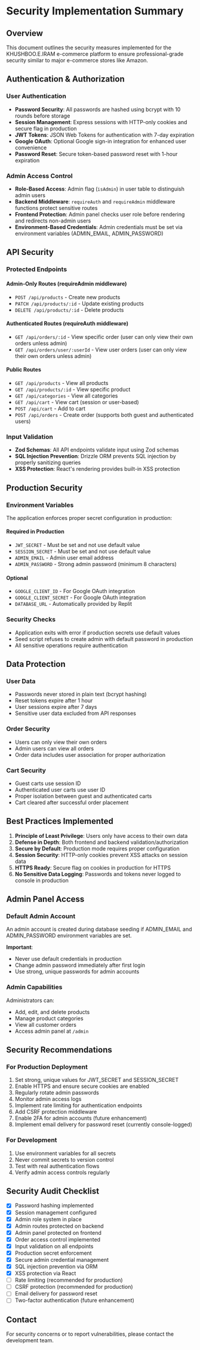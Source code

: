 # Security Implementation Summary

## Overview
This document outlines the security measures implemented for the KHUSHBOO.E.IRAM e-commerce platform to ensure professional-grade security similar to major e-commerce stores like Amazon.

## Authentication & Authorization

### User Authentication
- **Password Security**: All passwords are hashed using bcrypt with 10 rounds before storage
- **Session Management**: Express sessions with HTTP-only cookies and secure flag in production
- **JWT Tokens**: JSON Web Tokens for authentication with 7-day expiration
- **Google OAuth**: Optional Google sign-in integration for enhanced user convenience
- **Password Reset**: Secure token-based password reset with 1-hour expiration

### Admin Access Control
- **Role-Based Access**: Admin flag (`isAdmin`) in user table to distinguish admin users
- **Backend Middleware**: `requireAuth` and `requireAdmin` middleware functions protect sensitive routes
- **Frontend Protection**: Admin panel checks user role before rendering and redirects non-admin users
- **Environment-Based Credentials**: Admin credentials must be set via environment variables (ADMIN_EMAIL, ADMIN_PASSWORD)

## API Security

### Protected Endpoints

#### Admin-Only Routes (requireAdmin middleware)
- `POST /api/products` - Create new products
- `PATCH /api/products/:id` - Update existing products
- `DELETE /api/products/:id` - Delete products

#### Authenticated Routes (requireAuth middleware)
- `GET /api/orders/:id` - View specific order (user can only view their own orders unless admin)
- `GET /api/orders/user/:userId` - View user orders (user can only view their own orders unless admin)

#### Public Routes
- `GET /api/products` - View all products
- `GET /api/products/:id` - View specific product
- `GET /api/categories` - View all categories
- `GET /api/cart` - View cart (session or user-based)
- `POST /api/cart` - Add to cart
- `POST /api/orders` - Create order (supports both guest and authenticated users)

### Input Validation
- **Zod Schemas**: All API endpoints validate input using Zod schemas
- **SQL Injection Prevention**: Drizzle ORM prevents SQL injection by properly sanitizing queries
- **XSS Protection**: React's rendering provides built-in XSS protection

## Production Security

### Environment Variables
The application enforces proper secret configuration in production:

#### Required in Production
- `JWT_SECRET` - Must be set and not use default value
- `SESSION_SECRET` - Must be set and not use default value
- `ADMIN_EMAIL` - Admin user email address
- `ADMIN_PASSWORD` - Strong admin password (minimum 8 characters)

#### Optional
- `GOOGLE_CLIENT_ID` - For Google OAuth integration
- `GOOGLE_CLIENT_SECRET` - For Google OAuth integration
- `DATABASE_URL` - Automatically provided by Replit

### Security Checks
- Application exits with error if production secrets use default values
- Seed script refuses to create admin with default password in production
- All sensitive operations require authentication

## Data Protection

### User Data
- Passwords never stored in plain text (bcrypt hashing)
- Reset tokens expire after 1 hour
- User sessions expire after 7 days
- Sensitive user data excluded from API responses

### Order Security
- Users can only view their own orders
- Admin users can view all orders
- Order data includes user association for proper authorization

### Cart Security
- Guest carts use session ID
- Authenticated user carts use user ID
- Proper isolation between guest and authenticated carts
- Cart cleared after successful order placement

## Best Practices Implemented

1. **Principle of Least Privilege**: Users only have access to their own data
2. **Defense in Depth**: Both frontend and backend validation/authorization
3. **Secure by Default**: Production mode requires proper configuration
4. **Session Security**: HTTP-only cookies prevent XSS attacks on session data
5. **HTTPS Ready**: Secure flag on cookies in production for HTTPS
6. **No Sensitive Data Logging**: Passwords and tokens never logged to console in production

## Admin Panel Access

### Default Admin Account
An admin account is created during database seeding if ADMIN_EMAIL and ADMIN_PASSWORD environment variables are set.

**Important**: 
- Never use default credentials in production
- Change admin password immediately after first login
- Use strong, unique passwords for admin accounts

### Admin Capabilities
Administrators can:
- Add, edit, and delete products
- Manage product categories
- View all customer orders
- Access admin panel at `/admin`

## Security Recommendations

### For Production Deployment
1. Set strong, unique values for JWT_SECRET and SESSION_SECRET
2. Enable HTTPS and ensure secure cookies are enabled
3. Regularly rotate admin passwords
4. Monitor admin access logs
5. Implement rate limiting for authentication endpoints
6. Add CSRF protection middleware
7. Enable 2FA for admin accounts (future enhancement)
8. Implement email delivery for password reset (currently console-logged)

### For Development
1. Use environment variables for all secrets
2. Never commit secrets to version control
3. Test with real authentication flows
4. Verify admin access controls regularly

## Security Audit Checklist

- [x] Password hashing implemented
- [x] Session management configured
- [x] Admin role system in place
- [x] Admin routes protected on backend
- [x] Admin panel protected on frontend
- [x] Order access control implemented
- [x] Input validation on all endpoints
- [x] Production secret enforcement
- [x] Secure admin credential management
- [x] SQL injection prevention via ORM
- [x] XSS protection via React
- [ ] Rate limiting (recommended for production)
- [ ] CSRF protection (recommended for production)
- [ ] Email delivery for password reset
- [ ] Two-factor authentication (future enhancement)

## Contact
For security concerns or to report vulnerabilities, please contact the development team.
